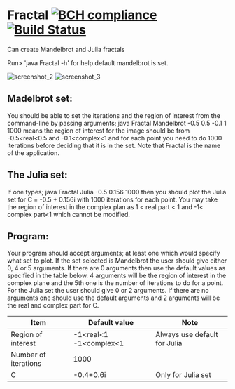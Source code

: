 # Fractal [![BCH compliance](https://bettercodehub.com/edge/badge/namila007/Fractal?branch=master)](https://bettercodehub.com/) [![Build Status](https://travis-ci.org/namila007/Fractal.svg?branch=master)](https://travis-ci.org/namila007/Fractal)

Can create Mandelbrot and Julia fractals


Run>
'java Fractal -h'  for help.default mandelbrot is set.

![screenshot_2](https://user-images.githubusercontent.com/18147085/30410903-6daeda88-992b-11e7-8570-5ea1fcdd7f0e.jpg)
![screenshot_3](https://user-images.githubusercontent.com/18147085/30410906-70c460da-992b-11e7-911d-a38e48dcf6e6.jpg)

## Madelbrot set:
You should be able to set the iterations and the region of interest from the command-line by passing
arguments; java Fractal Mandelbrot -0.5 0.5 -0.1 1 1000 means the region of interest for the image
should be from -0.5<real<0.5 and -0.1<complex<1 and for each point you need to do 1000 iterations
before deciding that it is in the set. Note that Fractal is the name of the application.
## The Julia set:
 If one types; java Fractal Julia -0.5 0.156 1000 then you should plot the Julia set for C = -0.5 +
0.156i with 1000 iterations for each point. You may take the region of interest in the complex plan as 1
< real part < 1 and -1< complex part<1 which cannot be modified. 

## Program: 
Your program should accept arguments; at least one which would specify what set to plot. If
the set selected is Mandelbrot the user should give either 0, 4 or 5 arguments. If there are 0 arguments
then use the default values as specified in the table below. 4 arguments will be the region of interest in
the complex plane and the 5th one is the number of iterations to do for a point.
For the Julia set the user should give 0 or 2 arguments. If there are no arguments one should use the
default arguments and 2 arguments will be the real and complex part for C.

|Item| Default value| Note|
|---|---|---|
|Region of interest |-1<real<1 -1<complex<1 |Always use default for Julia|
|Number of iterations| 1000| |
|C |-0.4+0.6i |Only for Julia set|
